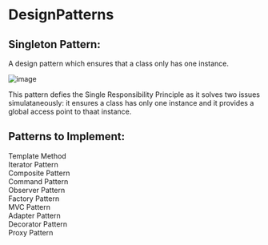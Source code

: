 # DesignPatterns

## Singleton Pattern:

A design pattern which ensures that a class only has one instance.

![image](https://github.com/hugomilosz/DesignPatterns/assets/29339966/534f9778-3647-4479-bf95-7eaa0d5e5173)

This pattern defies the Single Responsibility Principle as it solves two issues simulataneously: it ensures a class has only one instance and it provides a global access point to thaat instance.

## Patterns to Implement:

Template Method <br>
Iterator Pattern <br>
Composite Pattern <br>
Command Pattern <br>
Observer Pattern <br>
Factory Pattern <br>
MVC Pattern <br>
Adapter Pattern <br>
Decorator Pattern <br>
Proxy Pattern
